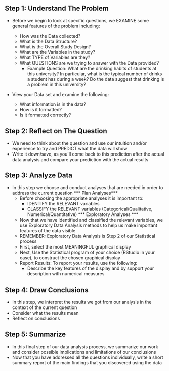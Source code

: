 <!-- Steps for Data Analysis Problems --> 

## Step 1: Understand The Problem ## 
  - Before we begin to look at specific questions, we EXAMINE some general features of the problem including:
  
    - How was the Data collected?
    - What is the Data Structure?  
    - What is the Overall Study Design? 
    - What are the Variables in the study? 
    - What TYPE of Variables are they? 
    - What QUESTIONS are we trying to answer with the Data provided? 
      - Example Question: What are the drinking habits of students at this university? In particular, what is the typical number of drinks a student has during a week? Do the data suggest that drinking is a problem in this university?
  
  - View your Data set and examine the following: 
    - What information is in the data?
    - How is it formatted?
    - Is it formatted correctly? 
    
## Step 2: Reflect on The Question ## 
  - We need to think about the question and use our intuition and/or experience to try and PREDICT what the data will show 
  - Write it down/save, as you'll come back to this prediction after the actual data analysis and compare your prediction with the actual results
  
## Step 3: Analyze Data ## 
  - In this step we choose and conduct analyses that are needed in order to address the current question 
  *** Plan Analyses*** 
      - Before choosing the appropriate analyses it is important to:
        - IDENTIFY the RELEVANT variables
        - CLASSIFY the RELEVANT variables (Categorical/Qualitative, Numerical/Quantitative)
  *** Exploratory Analyses *** 
      - Now that we have identified and classified the relevant variables, we use Exploratory Data Analysis methods to help us make important features of the data visible 
      - REMEMBER: Exploratory Data Analysis is Step 2 of our Statistical process 
      - First, select the most MEANINGFUL graphical display 
      - Next, Use the Statistical program of your choice (RStudio in your case), to construct the chosen graphical display
      - Report Results: To report your results, use the following: 
        - Describe the key features of the display and by support your description with numerical measures
      
## Step 4: Draw Conclusions ## 
  - In this step, we interpret the results we got from our analysis in the context of the current question 
  - Consider what the results mean 
  - Reflect on conclusions  
  
## Step 5: Summarize ## 
  - In this final step of our data analysis process, we summarize our work and consider possible implications and limitations of our conclusions 
  - Now that you have addressed all the questions individually, write a short summary report of the main findings that you discovered using the data
        
        
        
        
        
        
        
        
        
        
        
        
        

